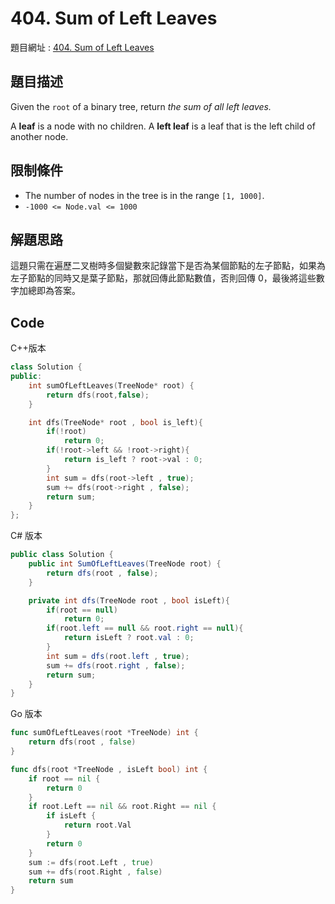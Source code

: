 # 404. Sum of Left Leaves

題目網址 : [404. Sum of Left Leaves](https://leetcode.com/problems/sum-of-left-leaves)

## 題目描述

Given the `root` of a binary tree, return _the sum of all left leaves._

A **leaf** is a node with no children. A **left leaf** is a leaf that is the left child of another node.

## 限制條件

- The number of nodes in the tree is in the range `[1, 1000]`.
- `-1000 <= Node.val <= 1000`

## 解題思路

這題只需在遍歷二叉樹時多個變數來記錄當下是否為某個節點的左子節點，如果為左子節點的同時又是葉子節點，那就回傳此節點數值，否則回傳 0，最後將這些數字加總即為答案。

## Code

C++版本

```C++
class Solution {
public:
    int sumOfLeftLeaves(TreeNode* root) {
        return dfs(root,false);
    }

    int dfs(TreeNode* root , bool is_left){
        if(!root)
            return 0;
        if(!root->left && !root->right){
            return is_left ? root->val : 0;
        }
        int sum = dfs(root->left , true);
        sum += dfs(root->right , false);
        return sum;
    }
};
```

C# 版本

```C#
public class Solution {
    public int SumOfLeftLeaves(TreeNode root) {
        return dfs(root , false);
    }

    private int dfs(TreeNode root , bool isLeft){
        if(root == null)
            return 0;
        if(root.left == null && root.right == null){
            return isLeft ? root.val : 0;
        }
        int sum = dfs(root.left , true);
        sum += dfs(root.right , false);
        return sum;
    }
}
```

Go 版本

```go
func sumOfLeftLeaves(root *TreeNode) int {
    return dfs(root , false)
}

func dfs(root *TreeNode , isLeft bool) int {
    if root == nil {
        return 0
    }
    if root.Left == nil && root.Right == nil {
        if isLeft {
            return root.Val
        }
        return 0
    }
    sum := dfs(root.Left , true)
    sum += dfs(root.Right , false)
    return sum
}
```
